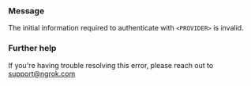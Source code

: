 
### Message
The initial information required to authenticate with <code>&lt;PROVIDER&gt;</code> is invalid.

### Further help
If you're having trouble resolving this error, please reach out to [support@ngrok.com](mailto:support@ngrok.com?subject=Help%20with%20ERR_NGROK_3106)

